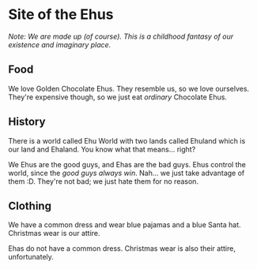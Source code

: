 # Site of the Ehus

*Note: We are made up (of course). This is a childhood fantasy of our existence and imaginary place.*

## Food

We love Golden Chocolate Ehus. They resemble us, so we love ourselves. They're expensive though, so we just eat *ordinary* Chocolate Ehus.

## History

There is a world called Ehu World with two lands called Ehuland which is our land and Ehaland. You know what that means... right?

We Ehus are the good guys, and Ehas are the bad guys. Ehus control the world, since the *good guys always win*. Nah... we just take advantage of them :D. They're not bad; we just hate them for no reason.

## Clothing

We have a common dress and wear blue pajamas and a blue Santa hat. Christmas wear is our attire.

Ehas do not have a common dress. Christmas wear is also their attire, unfortunately.
